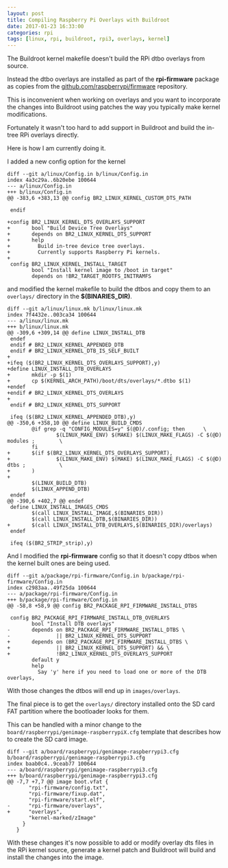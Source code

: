 ```yaml
---
layout: post
title: Compiling Raspberry Pi Overlays with Buildroot
date: 2017-01-23 16:33:00
categories: rpi
tags: [linux, rpi, buildroot, rpi3, overlays, kernel]
---
```


The Buildroot kernel makefile doesn't build the RPi dtbo overlays from source.

Instead the dtbo overlays are installed as part of the **rpi-firmware** package as copies from the [github.com/raspberrypi/firmware][rpi-firmware-repo] repository.

This is inconvenient when working on overlays and you want to incorporate the changes into Buildroot using patches the way you typically make kernel modifications.

Fortunately it wasn't too hard to add support in Buildroot and build the in-tree RPi overlays directly.

Here is how I am currently doing it.

I added a new config option for the kernel

    diff --git a/linux/Config.in b/linux/Config.in
    index 4a3c29a..6b20ebe 100644
    --- a/linux/Config.in
    +++ b/linux/Config.in
    @@ -383,6 +383,13 @@ config BR2_LINUX_KERNEL_CUSTOM_DTS_PATH

     endif

    +config BR2_LINUX_KERNEL_DTS_OVERLAYS_SUPPORT
    +       bool "Build Device Tree Overlays"
    +       depends on BR2_LINUX_KERNEL_DTS_SUPPORT
    +       help
    +         Build in-tree device tree overlays.
    +         Currently supports Raspberry Pi kernels.
    +
     config BR2_LINUX_KERNEL_INSTALL_TARGET
            bool "Install kernel image to /boot in target"
            depends on !BR2_TARGET_ROOTFS_INITRAMFS

and modified the kernel makefile to build the dtbos and copy them to an `overlays/` directory in the **$(BINARIES_DIR)**.

    diff --git a/linux/linux.mk b/linux/linux.mk
    index 7f4432e..003ca34 100644
    --- a/linux/linux.mk
    +++ b/linux/linux.mk
    @@ -309,6 +309,14 @@ define LINUX_INSTALL_DTB
     endef
     endif # BR2_LINUX_KERNEL_APPENDED_DTB
     endif # BR2_LINUX_KERNEL_DTB_IS_SELF_BUILT
    +
    +ifeq ($(BR2_LINUX_KERNEL_DTS_OVERLAYS_SUPPORT),y)
    +define LINUX_INSTALL_DTB_OVERLAYS
    +       mkdir -p $(1)
    +       cp $(KERNEL_ARCH_PATH)/boot/dts/overlays/*.dtbo $(1)
    +endef
    +endif # BR2_LINUX_KERNEL_DTS_OVERLAYS
    +
     endif # BR2_LINUX_KERNEL_DTS_SUPPORT
    
     ifeq ($(BR2_LINUX_KERNEL_APPENDED_DTB),y)
    @@ -350,6 +358,10 @@ define LINUX_BUILD_CMDS
            @if grep -q "CONFIG_MODULES=y" $(@D)/.config; then      \
                    $(LINUX_MAKE_ENV) $(MAKE) $(LINUX_MAKE_FLAGS) -C $(@D) modules ;        \
            fi
    +       $(if $(BR2_LINUX_KERNEL_DTS_OVERLAYS_SUPPORT),
    +               $(LINUX_MAKE_ENV) $(MAKE) $(LINUX_MAKE_FLAGS) -C $(@D) dtbs ;           \
    +       )
    +
            $(LINUX_BUILD_DTB)
            $(LINUX_APPEND_DTB)
     endef
    @@ -390,6 +402,7 @@ endef
     define LINUX_INSTALL_IMAGES_CMDS
            $(call LINUX_INSTALL_IMAGE,$(BINARIES_DIR))
            $(call LINUX_INSTALL_DTB,$(BINARIES_DIR))
    +       $(call LINUX_INSTALL_DTB_OVERLAYS,$(BINARIES_DIR)/overlays)
     endef
    
     ifeq ($(BR2_STRIP_strip),y)

And I modified the **rpi-firmware** config so that it doesn't copy dtbos when the kernel built ones are being used.

    diff --git a/package/rpi-firmware/Config.in b/package/rpi-firmware/Config.in
    index c2983aa..49f25da 100644
    --- a/package/rpi-firmware/Config.in
    +++ b/package/rpi-firmware/Config.in
    @@ -58,8 +58,9 @@ config BR2_PACKAGE_RPI_FIRMWARE_INSTALL_DTBS
    
     config BR2_PACKAGE_RPI_FIRMWARE_INSTALL_DTB_OVERLAYS
            bool "Install DTB overlays"
    -       depends on BR2_PACKAGE_RPI_FIRMWARE_INSTALL_DTBS \
    -               || BR2_LINUX_KERNEL_DTS_SUPPORT
    +       depends on (BR2_PACKAGE_RPI_FIRMWARE_INSTALL_DTBS \
    +               || BR2_LINUX_KERNEL_DTS_SUPPORT) && \
    +               !BR2_LINUX_KERNEL_DTS_OVERLAYS_SUPPORT
            default y
            help
              Say 'y' here if you need to load one or more of the DTB overlays,


With those changes the dtbos will end up in `images/overlays`.

The final piece is to get the `overlays/` directory installed onto the SD card FAT partition where the bootloader looks for them. 

This can be handled with a minor change to the `board/raspberrypi/genimage-raspberrypiX.cfg` template that describes how to create the SD card image.
 
    diff --git a/board/raspberrypi/genimage-raspberrypi3.cfg b/board/raspberrypi/genimage-raspberrypi3.cfg
    index baab0c4..9ceab77 100644
    --- a/board/raspberrypi/genimage-raspberrypi3.cfg
    +++ b/board/raspberrypi/genimage-raspberrypi3.cfg
    @@ -7,7 +7,7 @@ image boot.vfat {
           "rpi-firmware/config.txt",
           "rpi-firmware/fixup.dat",
           "rpi-firmware/start.elf",
    -      "rpi-firmware/overlays",
    +      "overlays",
           "kernel-marked/zImage"
         }
       }

With these changes it's now possible to add or modify overlay dts files in the RPi kernel source, generate a kernel patch and Buildroot will build and install the changes into the image.

[rpi-firmware-repo]: https://github.com/raspberrypi/firmware
